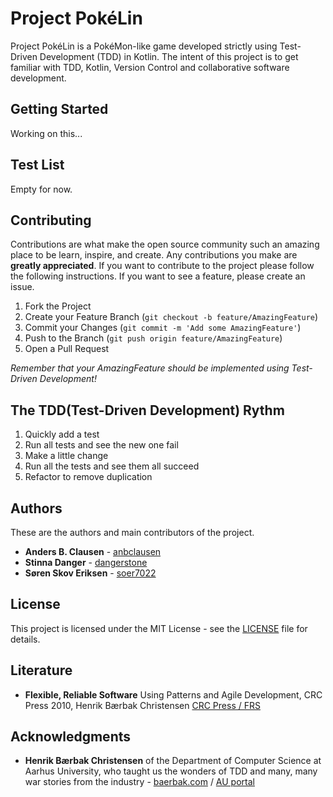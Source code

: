 # Project PokéLin
Project PokéLin is a PokéMon-like game developed strictly using Test-Driven Development (TDD) in Kotlin.
The intent of this project is to get familiar with TDD, Kotlin, Version Control and collaborative software development. 

## Getting Started
Working on this...

## Test List
Empty for now.

## Contributing
Contributions are what make the open source community such an amazing place to be learn, inspire, and create. Any contributions you make are **greatly appreciated**.
If you want to contribute to the project please follow the following instructions.
If you want to see a feature, please create an issue.

1. Fork the Project
2. Create your Feature Branch (`git checkout -b feature/AmazingFeature`)
3. Commit your Changes (`git commit -m 'Add some AmazingFeature'`)
4. Push to the Branch (`git push origin feature/AmazingFeature`)
5. Open a Pull Request

*Remember that your AmazingFeature should be implemented using Test-Driven Development!*

## The TDD(Test-Driven Development) Rythm
1. Quickly add a test
2. Run all tests and see the new one fail
3. Make a little change
4. Run all the tests and see them all succeed
5. Refactor to remove duplication

## Authors
These are the authors and main contributors of the project.
* **Anders B. Clausen** - [anbclausen](https://github.com/anbclausen)
* **Stinna Danger** - [dangerstone](https://github.com/dangerstone)
* **Søren Skov Eriksen** - [soer7022](https://github.com/soer7022)

## License
This project is licensed under the MIT License - see the [LICENSE](LICENSE) file for details.

## Literature 
* **Flexible, Reliable Software** Using Patterns and Agile Development, CRC Press 2010, Henrik Bærbak Christensen [CRC Press / FRS](http://www.crcpress.com/product/isbn/9781420093629)

## Acknowledgments
* **Henrik Bærbak Christensen** of the Department of Computer Science at Aarhus University, who taught us the wonders of TDD and many, many war stories from the industry - [baerbak.com](http://www.baerbak.com/) / [AU portal](https://pure.au.dk/portal/da/hbc@cs.au.dk)
